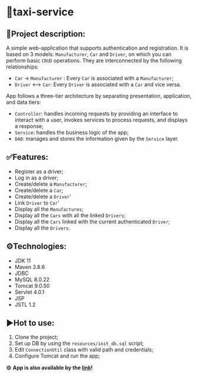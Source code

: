 # :oncoming_taxi:taxi-service

## 📑Project description:
A simple web-application that supports authentication and registration.
It is based on 3 models: `Manufacturer`, `Car` and `Driver`, on which you can perform basic `CRUD` operations.
They are interconnected by the following relationships:
+ `Car` -> `Manufacturer` : Every `Car` is associated with a `Manufacturer`;
+ `Driver` <--> `Car`: Every `Driver` is associated with a `Car` and vice versa.

App follows a three-tier architecture by separating presentation, application, and data tiers:
+ `Controller`: handles incoming requests by providing an interface to interact with a user, invokes services to process requests, and displays a response;
+ `Service`: handles the business logic of the app;
+ `DAO`: manages and stores the information given by the `Service` layer.

## ✅Features:
+ Register as a driver;
+ Log in as a driver;
+ Create/delete a `Manufacturer`;
+ Create/delete a `Car`;
+ Create/delete a `Driver`'
+ Link `Driver` to `Car`'
+ Display all the `Manufactures`;
+ Display all the `Cars` with all the linked `Drivers`;
+ Display all the `Cars` linked with the current authenticated `Driver`;
+ Display all the `Drivers`.

## :gear:Technologies:
+ JDK 11
+ Maven 3.8.6
+ JDBC
+ MySQL 8.0.22
+ Tomcat 9.0.50
+ Servlet 4.0.1
+ JSP
+ JSTL 1.2

## :arrow_forward:Hot to use:
1) Clone the project;
2) Set up DB by using the `resources/init_db.sql` script;
3) Edit `ConnectionUtil` class with valid path and credentials;
4) Configure Tomcat and run the app;

:green_circle: **App is also available by the [link](http://app-env-3.eba-ukv8akpm.eu-north-1.elasticbeanstalk.com/)!**
